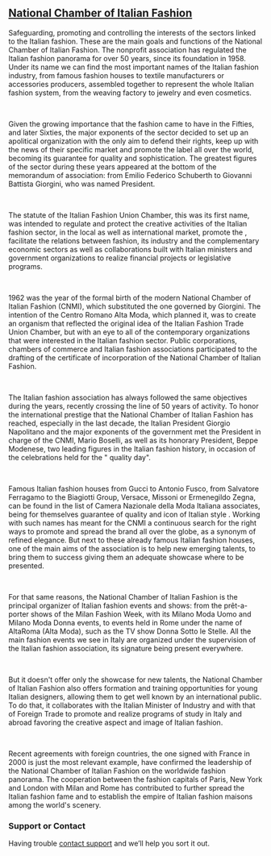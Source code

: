 ##  [National Chamber of Italian Fashion](http://www.ilblogdialice.it/perche-fare-shopping-intelligente-seguendo-i-colori/)

Safeguarding, promoting and controlling the interests of the sectors linked to the Italian fashion. These are the main goals and functions of the National Chamber of Italian Fashion. The nonprofit association has regulated the Italian fashion panorama for over 50 years, since its foundation in 1958. Under its name we can find the most important names of the Italian fashion industry, from famous fashion houses to textile manufacturers or accessories producers, assembled together to represent the whole Italian fashion system, from the weaving factory to jewelry and even cosmetics.

 

Given the growing importance that the  fashion came to have in the Fifties, and later Sixties, the major exponents of the sector decided to set up an apolitical organization with the only aim to defend their rights, keep up with the news of their specific market and promote the  label all over the world, becoming its guarantee for quality and sophistication. The greatest figures of the sector during these years appeared at the bottom of the memorandum of association: from Emilio Federico Schuberth to Giovanni Battista Giorgini, who was named President.

 

The statute of the Italian Fashion Union Chamber, this was its first name, was intended to regulate and protect the creative activities of the Italian fashion sector, in the local as well as international market, promote the , facilitate the relations between fashion, its industry and the complementary economic sectors as well as collaborations built with Italian ministers and government organizations to realize financial projects or legislative programs.

 

1962 was the year of the formal birth of the modern National Chamber of Italian Fashion (CNMI), which substituted the one governed by Giorgini. The intention of the Centro Romano Alta Moda, which planned it, was to create an organism that reflected the original idea of ​​the Italian Fashion Trade Union Chamber, but with an eye to all of the contemporary organizations that were interested in the Italian fashion sector. Public corporations, chambers of commerce and Italian fashion associations participated to the drafting of the certificate of incorporation of the National Chamber of Italian Fashion.

 

The Italian fashion association has always followed the same objectives during the years, recently crossing the line of 50 years of activity. To honor the international prestige that the National Chamber of Italian Fashion has reached, especially in the last decade, the Italian President Giorgio Napolitano and the major exponents of the government met the President in charge of the CNMI, Mario Boselli, as well as its honorary President, Beppe Modenese, two leading figures in the Italian fashion history, in occasion of the celebrations held for the " quality day".

 

Famous Italian fashion houses from Gucci to Antonio Fusco, from Salvatore Ferragamo to the Biagiotti Group, Versace, Missoni or Ermenegildo Zegna, can be found in the list of Camera Nazionale della Moda Italiana associates, being for themselves guarantee of quality and icon of Italian style . Working with such names has meant for the CNMI a continuous search for the right ways to promote and spread the  brand all over the globe, as a synonym of refined elegance. But next to these already famous Italian fashion houses, one of the main aims of the association is to help new emerging talents, to bring them to success giving them an adequate showcase where to be presented.

 

For that same reasons, the National Chamber of Italian Fashion is the principal organizer of Italian fashion events and shows: from the prêt-a-porter shows of the Milan Fashion Week, with its Milano Moda Uomo and Milano Moda Donna events, to events held in Rome under the name of AltaRoma (Alta Moda), such as the TV show Donna Sotto le Stelle. All the main fashion events we see in Italy are organized under the supervision of the Italian fashion association, its signature being present everywhere.

 

But it doesn't offer only the showcase for new talents, the National Chamber of Italian Fashion also offers formation and training opportunities for young Italian designers, allowing them to get well known by an international public. To do that, it collaborates with the Italian Minister of Industry and with that of Foreign Trade to promote and realize programs of study in Italy and abroad favoring the creative aspect and image of Italian fashion.

 

Recent agreements with foreign countries, the one signed with France in 2000 is just the most relevant example, have confirmed the leadership of the National Chamber of Italian Fashion on the worldwide fashion panorama. The cooperation between the fashion capitals of Paris, New York and London with Milan and Rome has contributed to further spread the Italian fashion fame and to establish the empire of Italian fashion maisons among the world's scenery.


### Support or Contact

Having trouble [contact support](http://www.ilblogdialice.it/contatti-2/) and we’ll help you sort it out.
